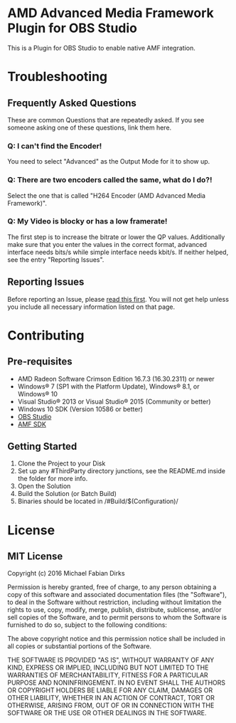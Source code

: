 # AMD Advanced Media Framework Plugin for OBS Studio
This is a Plugin for OBS Studio to enable native AMF integration.

# Troubleshooting

## Frequently Asked Questions
These are common Questions that are repeatedly asked. If you see someone asking one of these questions, link them here.

### Q: I can't find the Encoder!
You need to select "Advanced" as the Output Mode for it to show up.

### Q: There are two encoders called the same, what do I do?!
Select the one that is called "H264 Encoder (AMD Advanced Media Framework)".

### Q: My Video is blocky or has a low framerate!
The first step is to increase the bitrate or lower the QP values. Additionally make sure that you enter the values in the correct format, advanced interface needs bits/s while simple interface needs kbit/s. If neither helped, see the entry "Reporting Issues".

## Reporting Issues

Before reporting an Issue, please [read this first](https://github.com/Xaymar/OBS-AMD-Media-Framework/wiki/Reporting-Issues).
You will not get help unless you include all necessary information listed on that page.

# Contributing

## Pre-requisites
* AMD Radeon Software Crimson Edition 16.7.3 (16.30.2311) or newer
* Windows® 7 (SP1 with the Platform Update), Windows® 8.1, or Windows® 10
* Visual Studio® 2013 or Visual Studio® 2015 (Community or better)
* Windows 10 SDK (Version 10586 or better)
* [OBS Studio](https://github.com/jp9000/obs-studio)
* [AMF SDK](https://github.com/GPUOpen-LibrariesAndSDKs/AMF)

## Getting Started
1. Clone the Project to your Disk
2. Set up any #ThirdParty directory junctions, see the README.md inside the folder for more info.
3. Open the Solution
4. Build the Solution (or Batch Build)
5. Binaries should be located in /#Build/$(Configuration)/

# License

## MIT License

Copyright (c) 2016 Michael Fabian Dirks

Permission is hereby granted, free of charge, to any person obtaining a copy
of this software and associated documentation files (the "Software"), to deal
in the Software without restriction, including without limitation the rights
to use, copy, modify, merge, publish, distribute, sublicense, and/or sell
copies of the Software, and to permit persons to whom the Software is
furnished to do so, subject to the following conditions:

The above copyright notice and this permission notice shall be included in all
copies or substantial portions of the Software.

THE SOFTWARE IS PROVIDED "AS IS", WITHOUT WARRANTY OF ANY KIND, EXPRESS OR
IMPLIED, INCLUDING BUT NOT LIMITED TO THE WARRANTIES OF MERCHANTABILITY,
FITNESS FOR A PARTICULAR PURPOSE AND NONINFRINGEMENT. IN NO EVENT SHALL THE
AUTHORS OR COPYRIGHT HOLDERS BE LIABLE FOR ANY CLAIM, DAMAGES OR OTHER
LIABILITY, WHETHER IN AN ACTION OF CONTRACT, TORT OR OTHERWISE, ARISING FROM,
OUT OF OR IN CONNECTION WITH THE SOFTWARE OR THE USE OR OTHER DEALINGS IN THE
SOFTWARE.